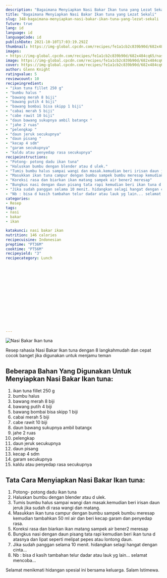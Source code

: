 ```yaml
---
description: "Bagaimana Menyiapkan Nasi Bakar Ikan tuna yang Lezat Sekali"
title: "Bagaimana Menyiapkan Nasi Bakar Ikan tuna yang Lezat Sekali"
slug: 348-bagaimana-menyiapkan-nasi-bakar-ikan-tuna-yang-lezat-sekali
future: true
lang: id
language: id
languageCode: id
publishDate: 2021-10-10T17:03:19.292Z 
thumbnail: https://img-global.cpcdn.com/recipes/fe1a1cb2c839b90d/682x484cq65/nasi-bakar-ikan-tuna-foto-resep-utama.png
images:
- https://img-global.cpcdn.com/recipes/fe1a1cb2c839b90d/682x484cq65/nasi-bakar-ikan-tuna-foto-resep-utama.png
image: https://img-global.cpcdn.com/recipes/fe1a1cb2c839b90d/682x484cq65/nasi-bakar-ikan-tuna-foto-resep-utama.png
cover: https://img-global.cpcdn.com/recipes/fe1a1cb2c839b90d/682x484cq65/nasi-bakar-ikan-tuna-foto-resep-utama.png
author: Glenn Knight
ratingvalue: 5
reviewcount: 10
recipeingredient:
- "ikan tuna fillet 250 g"
- "bumbu halus "
- "bawang merah 8 biji"
- "bawang putih 4 biji"
- "bawang bombai bisa skipp 1 biji"
- "cabai merah 5 biji"
- "cabe rawit 10 biji"
- "daun bawang sukupnya ambil batangx "
- "jahe 2 ruas"
- "pelengkap "
- "daun jeruk secukupnya"
- "daun pisang "
- "kecap 4 sdm"
- "garam secukupnya"
- "kaldu atau penyedap rasa secukupnya"
recipeinstructions:
- "Potong- potong dadu ikan tuna"
- "Haluskan bumbu dengan blender atau d ulek."
- "Tumis bumbu halus sampai wangi dan masak.kemudian beri irisan daun jeruk jika sudah di rasa wangi dan matang."
- "Masukkan ikan tuna campur dengan bumbu sampek bumbu meresap kemudian tambahkan 50 ml air dan beri kecap garam dan penyedap rasa."
- "Koreksi rasa dan biarkan ikan matang sampek air bener2 meresap"
- "Bungkus nasi dengan daun pisang tata rapi kemudian beri ikan tuna d atasnya dan lipat seperti melipat pepes atau lontong daun."
- "Jika sudah panggan selama 10 menit. hidangkan selagi hangat dengan cinta..."
- "Nb : bisa d kasih tambahan telur dadar atau lauk yg lain... selamat mencoba..."
categories:
- Resep
tags:
- nasi
- bakar
- ikan

katakunci: nasi bakar ikan 
nutrition: 146 calories
recipecuisine: Indonesian
preptime: "PT36M"
cooktime: "PT56M"
recipeyield: "3"
recipecategory: Lunch


     
    
    
    
    
    
    
    
    
    
    
      
    
---
```



![Nasi Bakar Ikan tuna](https://img-global.cpcdn.com/recipes/fe1a1cb2c839b90d/682x484cq65/nasi-bakar-ikan-tuna-foto-resep-utama.png)

Resep rahasia Nasi Bakar Ikan tuna    dengan 8 langkahmudah dan cepat cocok banget jika digunakan untuk menjamu teman

<!--inarticleads1-->

## Beberapa Bahan Yang Digunakan Untuk Menyiapkan Nasi Bakar Ikan tuna:

1. ikan tuna fillet 250 g
1. bumbu halus 
1. bawang merah 8 biji
1. bawang putih 4 biji
1. bawang bombai bisa skipp 1 biji
1. cabai merah 5 biji
1. cabe rawit 10 biji
1. daun bawang sukupnya ambil batangx 
1. jahe 2 ruas
1. pelengkap 
1. daun jeruk secukupnya
1. daun pisang 
1. kecap 4 sdm
1. garam secukupnya
1. kaldu atau penyedap rasa secukupnya



<!--inarticleads2-->

## Tata Cara Menyiapkan Nasi Bakar Ikan tuna:

1. Potong- potong dadu ikan tuna
1. Haluskan bumbu dengan blender atau d ulek.
1. Tumis bumbu halus sampai wangi dan masak.kemudian beri irisan daun jeruk jika sudah di rasa wangi dan matang.
1. Masukkan ikan tuna campur dengan bumbu sampek bumbu meresap kemudian tambahkan 50 ml air dan beri kecap garam dan penyedap rasa.
1. Koreksi rasa dan biarkan ikan matang sampek air bener2 meresap
1. Bungkus nasi dengan daun pisang tata rapi kemudian beri ikan tuna d atasnya dan lipat seperti melipat pepes atau lontong daun.
1. Jika sudah panggan selama 10 menit. hidangkan selagi hangat dengan cinta...
1. Nb : bisa d kasih tambahan telur dadar atau lauk yg lain... selamat mencoba...




Selamat menikmati hidangan spesial ini bersama keluarga. Salam Istimewa.
